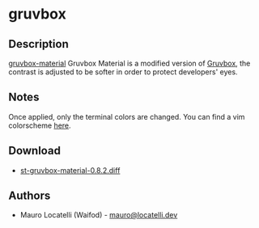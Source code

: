 gruvbox
=======

Description
-----------
[gruvbox-material](https://github.com/sainnhe/gruvbox-material) Gruvbox Material is a modified version of [Gruvbox](https://github.com/morhetz/gruvbox), the contrast is adjusted to be softer in order to protect developers' eyes.

Notes
-----
Once applied, only the terminal colors are changed. You can find a
vim colorscheme [here](https://github.com/sainnhe/gruvbox-material).

Download
--------
* [st-gruvbox-material-0.8.2.diff](st-gruvbox-material-0.8.2.diff)

Authors
-------
* Mauro Locatelli (Waifod) - <mauro@locatelli.dev>
